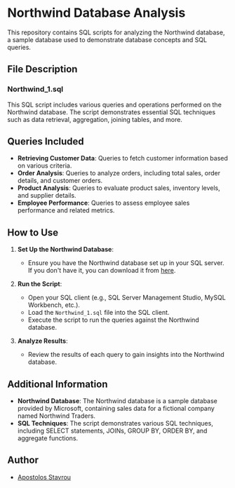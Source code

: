 # Northwind Database Analysis

This repository contains SQL scripts for analyzing the Northwind database, a sample database used to demonstrate database concepts and SQL queries.

## File Description

### Northwind_1.sql

This SQL script includes various queries and operations performed on the Northwind database. The script demonstrates essential SQL techniques such as data retrieval, aggregation, joining tables, and more.

## Queries Included

- **Retrieving Customer Data**: Queries to fetch customer information based on various criteria.
- **Order Analysis**: Queries to analyze orders, including total sales, order details, and customer orders.
- **Product Analysis**: Queries to evaluate product sales, inventory levels, and supplier details.
- **Employee Performance**: Queries to assess employee sales performance and related metrics.

## How to Use

1. **Set Up the Northwind Database**:
   - Ensure you have the Northwind database set up in your SQL server. If you don't have it, you can download it from [here](https://github.com/microsoft/sql-server-samples/tree/master/samples/databases/northwind-pubs).

2. **Run the Script**:
   - Open your SQL client (e.g., SQL Server Management Studio, MySQL Workbench, etc.).
   - Load the `Northwind_1.sql` file into the SQL client.
   - Execute the script to run the queries against the Northwind database.

3. **Analyze Results**:
   - Review the results of each query to gain insights into the Northwind database.

## Additional Information

- **Northwind Database**: The Northwind database is a sample database provided by Microsoft, containing sales data for a fictional company named Northwind Traders.
- **SQL Techniques**: The script demonstrates various SQL techniques, including SELECT statements, JOINs, GROUP BY, ORDER BY, and aggregate functions.

## Author

- [Apostolos Stavrou](https://www.linkedin.com/in/apostolos-stavrou-644982230/)
